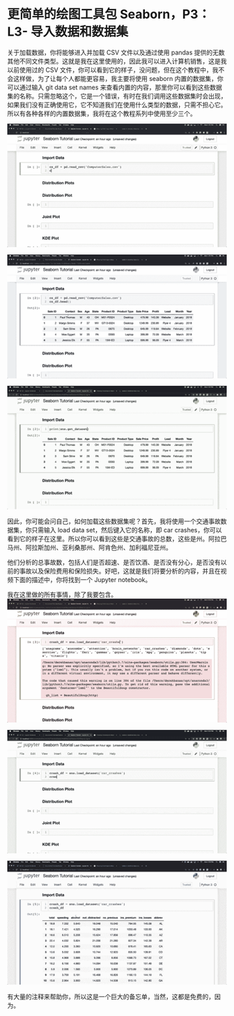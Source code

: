 # 更简单的绘图工具包 Seaborn，P3：L3- 导入数据和数据集 

关于加载数据，你将能够进入并加载 CSV 文件以及通过使用 pandas 提供的无数其他不同文件类型。这就是我在这里使用的，因此我可以进入计算机销售，这是我以前使用过的 CSV 文件，你可以看到它的样子，没问题，但在这个教程中，我不会这样做，为了让每个人都能更容易，我主要将使用 seaborn 内置的数据集，你可以通过输入 git data set names 来查看内置的内容，那里你可以看到这些数据集的名称。只需忽略这个，它是一个错误，有时在我们调用这些数据集时会出现，如果我们没有正确使用它，它不知道我们在使用什么类型的数据，只需不担心它。所以有各种各样的内置数据集，我将在这个教程系列中使用至少三个。

![](img/5bee53f2a5a6b75e28fce706ce3d0092_1.png)

![](img/5bee53f2a5a6b75e28fce706ce3d0092_2.png)

![](img/5bee53f2a5a6b75e28fce706ce3d0092_3.png)

因此，你可能会问自己，如何加载这些数据集呢？首先，我将使用一个交通事故数据集，你只需输入 load data set，然后键入它的名称，即 car crashes，你可以看到它的样子在这里。所以你可以看到这些是交通事故的总数，这些是州。阿拉巴马州、阿拉斯加州、亚利桑那州、阿肯色州、加利福尼亚州。

他们分析的总事故数，包括人们是否超速、是否饮酒、是否没有分心，是否没有以前的事故以及保险费用和保险损失。好吧，这就是我们将要分析的内容，并且在视频下面的描述中，你将找到一个 Jupyter notebook。

我在这里做的所有事情，除了我要包含。![](img/5bee53f2a5a6b75e28fce706ce3d0092_5.png)

![](img/5bee53f2a5a6b75e28fce706ce3d0092_6.png)

![](img/5bee53f2a5a6b75e28fce706ce3d0092_7.png)

有大量的注释来帮助你，所以这是一个巨大的备忘单，当然，这都是免费的，因为。

